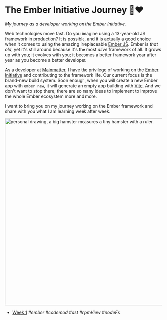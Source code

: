 # The Ember Initiative Journey 🐹❤️

_My journey as a developer working on the Ember Initiative._

Web technologies move fast. Do you imagine using a 13-year-old JS framework in production? It is possible, and it is actually a good choice when it comes to using the amazing irreplaceable [Ember JS](https://emberjs.com/). Ember is _that old_, yet it's still around because it's the most _alive_ framework of all. It grows up with you; it evolves with you; it becomes a better framework year after year as you become a better developer.

As a developer at [Mainmatter](https://mainmatter.com/), I have the privilege of working on the [Ember Initiative](https://mainmatter.com/ember-initiative/) and contributing to the framework life. Our current focus is the brand-new build system. Soon enough, when you will create a new Ember app with `ember new`, it will generate an empty app building with [Vite](https://vite.dev/). And we don't want to stop there; there are so many ideas to implement to improve the whole Ember ecosystem more and more.

I want to bring you on my journey working on the Ember framework and share with you what I am learning week after week.

<img src="https://github.com/user-attachments/assets/c35a1d84-bf56-4e94-942b-14a6d5d39a8b" alt="personal drawing, a big hamster measures a tiny hamster with a ruler." width=600 />

- [Week 1](https://github.com/BlueCutOfficial/BlueCutOfficial/blob/main/articles/ember-initiative-journey/week-1.md)
  _#ember #codemod #ast #npmView #nodeFs_
